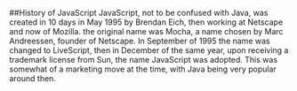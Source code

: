 ##History of JavaScript
JavaScript, not to be confused with Java, was created in 10 days in May 1995 by Brendan Eich, then working at Netscape and now of Mozilla.
 the original name was Mocha, a name chosen by Marc Andreessen, founder of Netscape. 
 In September of 1995 the name was changed to LiveScript, 
 then in December of the same year, upon receiving a trademark license from Sun, the name JavaScript was adopted. 
 This was somewhat of a marketing move at the time, with Java being very popular around then.
